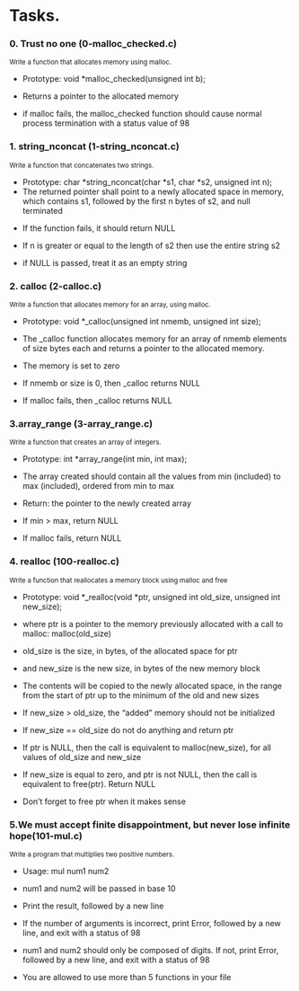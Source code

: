 # Tasks.

### **0. Trust no one** (0-malloc_checked.c)<br />
<sup>Write a function that allocates memory using malloc.</sup>

* Prototype: void *malloc_checked(unsigned int b);
- Returns a pointer to the allocated memory
+ if malloc fails, the malloc_checked function should cause normal process termination with a status value of 98


### **1. string_nconcat** (1-string_nconcat.c)<br />
<sup>Write a function that concatenates two strings.</sup>

- Prototype: char *string_nconcat(char *s1, char *s2, unsigned int n);
- The returned pointer shall point to a newly allocated space in memory, which contains s1, followed by the first n bytes of s2, and null terminated
* If the function fails, it should return NULL
+ If n is greater or equal to the length of s2 then use the entire string s2
* if NULL is passed, treat it as an empty string


### **2. calloc** (2-calloc.c) <br />
<sup>Write a function that allocates memory for an array, using malloc.</sup>

- Prototype: void *_calloc(unsigned int nmemb, unsigned int size);
* The _calloc function allocates memory for an array of nmemb elements of size bytes each and returns a pointer to the allocated memory.
+ The memory is set to zero
- If nmemb or size is 0, then _calloc returns NULL
* If malloc fails, then _calloc returns NULL


### **3.array_range** (3-array_range.c) <br />
<sup>Write a function that creates an array of integers.</sup>

- Prototype: int *array_range(int min, int max);
* The array created should contain all the values from min (included) to max (included), ordered from min to max
+ Return: the pointer to the newly created array
- If min > max, return NULL
* If malloc fails, return NULL


### **4. realloc** (100-realloc.c) <br />
<sup>Write a function that reallocates a memory block using malloc and free</sup>

- Prototype: void *_realloc(void *ptr, unsigned int old_size, unsigned int new_size);
+ where ptr is a pointer to the memory previously allocated with a call to malloc: malloc(old_size)
* old_size is the size, in bytes, of the allocated space for ptr
+ and new_size is the new size, in bytes of the new memory block
* The contents will be copied to the newly allocated space, in the range from the start of ptr up to the minimum of the old and new sizes
- If new_size > old_size, the “added” memory should not be initialized
* If new_size == old_size do not do anything and return ptr
+ If ptr is NULL, then the call is equivalent to malloc(new_size), for all values of old_size and new_size
* If new_size is equal to zero, and ptr is not NULL, then the call is equivalent to free(ptr). Return NULL
- Don’t forget to free ptr when it makes sense


### **5.We must accept finite disappointment, but never lose infinite hope**(101-mul.c) <br />
<sup>Write a program that multiplies two positive numbers.</sup>

* Usage: mul num1 num2
- num1 and num2 will be passed in base 10
+ Print the result, followed by a new line
* If the number of arguments is incorrect, print Error, followed by a new line, and exit with a status of 98
+ num1 and num2 should only be composed of digits. If not, print Error, followed by a new line, and exit with a status of 98
- You are allowed to use more than 5 functions in your file


